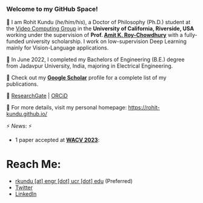 ### Welcome to my GitHub Space!

💬 I am Rohit Kundu (_he/him/his_), a Doctor of Philosophy (Ph.D.) student at the [Video Computing Group](https://vcg.engr.ucr.edu/) in the **University of California, Riverside, USA** working under the supervision of **Prof. [Amit K. Roy-Chowdhury](https://scholar.google.com/citations?user=hfgwx0oAAAAJ&hl=en&oi=ao)** with a fully-funded university scholarship. I work on low-supervision Deep Learning mainly for Vision-Language applications.

💬 In June 2022, I completed my Bachelors of Engineering (B.E.) degree from Jadavpur University, India, majoring in Electrical Engineering.

💬 Check out my **[Google Scholar](http://scholar.google.com/citations?user=MxZUU8kAAAAJ&hl=en)** profile for a complete list of my publications.

💬 [ResearchGate](https://www.researchgate.net/profile/Rohit-Kundu) | [ORCiD](https://orcid.org/0000-0001-8665-8898)

💬 For more details, visit my personal homepage: https://rohit-kundu.github.io/

⚡ _News_: ⚡
- 1 paper accepted at [**WACV 2023**](https://wacv2023.thecvf.com/home):
<!---
Link
-->

# Reach Me:
- [rkundu [at] engr [dot] ucr [dot] edu](mailto:rkundu@engr.ucr.edu) (Preferred)
- [Twitter](https://twitter.com/rohitkundu_2000)
- [LinkedIn](https://www.linkedin.com/in/rohitkundu2000/)
